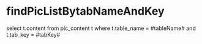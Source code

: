 findPicListBytabNameAndKey
===
select t.content
from pic_content t
where t.table_name = #tableName#
and t.tab_key = #tabKey#